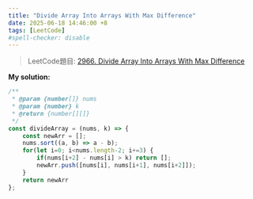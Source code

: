 ```yaml
---
title: "Divide Array Into Arrays With Max Difference"
date: 2025-06-18 14:46:00 +8
tags: [LeetCode]
#spell-checker: disable
---
```


> LeetCode題目: [2966. Divide Array Into Arrays With Max Difference](https://leetcode.com/problems/divide-array-into-arrays-with-max-difference/description/?envType=daily-question&envId=2025-06-18)

**My solution:**
```js
/**
 * @param {number[]} nums
 * @param {number} k
 * @return {number[][]}
 */
const divideArray = (nums, k) => {
    const newArr = [];
    nums.sort((a, b) => a - b);
    for(let i=0; i<nums.length-2; i+=3) {
        if(nums[i+2] - nums[i] > k) return [];
        newArr.push([nums[i], nums[i+1], nums[i+2]]);
    }
    return newArr
};
```
